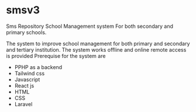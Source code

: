 # smsv3
Sms Repository
School Management system
For both secondary and primary schools.
 

 
The system to improve school management for both primary and secondary and tertiary institution.
The system works offline and online remote access is provided 
Prerequise for the system are 
- PPHP as a backend
- Tailwind css
- Javascript
- React js
- HTML
- CSS
- Laravel
 
 
 
 
